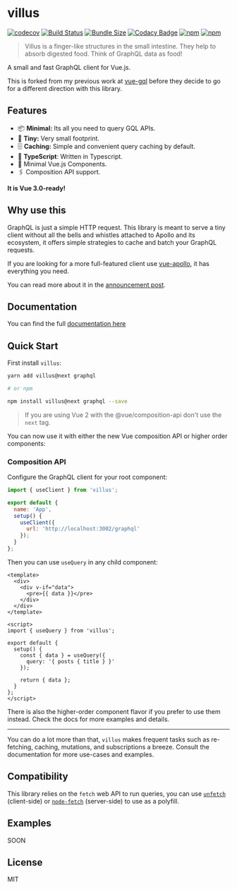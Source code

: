 # villus

<p align="center">

[![codecov](https://codecov.io/gh/logaretm/villus/branch/master/graph/badge.svg)](https://codecov.io/gh/logaretm/villus)
[![Build Status](https://travis-ci.org/logaretm/villus.svg?branch=master)](https://travis-ci.org/logaretm/villus)
[![Bundle Size](https://badgen.net/bundlephobia/minzip/villus)](https://bundlephobia.com/result?p=villus@0.1.0)
[![Codacy Badge](https://api.codacy.com/project/badge/Grade/8d6ba0a78903476dac459c15506ff312)](https://www.codacy.com/app/logaretm/villus?utm_source=github.com&utm_medium=referral&utm_content=logaretm/villus&utm_campaign=Badge_Grade)
[![npm](https://img.shields.io/npm/dm/villus.svg)](https://npm-stat.com/charts.html?package=villus)
[![npm](https://img.shields.io/npm/v/villus.svg)](https://www.npmjs.com/package/villus)

</p>

> Villus is a finger-like structures in the small intestine. They help to absorb digested food. Think of GraphQL data as food!

A small and fast GraphQL client for Vue.js.

This is forked from my previous work at [vue-gql](https://github.com/baianat/vue-gql) before they decide to go for a different direction with this library.

## Features

- 📦 **Minimal:** Its all you need to query GQL APIs.
- 🦐 **Tiny:** Very small footprint.
- 🗄 **Caching:** Simple and convenient query caching by default.
- 💪 **TypeScript**: Written in Typescript.
- 💚 Minimal Vue.js Components.
- 🖇 Composition API support.

**It is Vue 3.0-ready!**

## Why use this

GraphQL is just a simple HTTP request. This library is meant to serve a tiny client without all the bells and whistles attached to Apollo and its ecosystem, it offers simple strategies to cache and batch your GraphQL requests.

If you are looking for a more full-featured client use [vue-apollo](https://github.com/vue/vue-apollo), it has everything you need.

You can read more about it in the [announcement post]().

## Documentation

You can find the full [documentation here](https://logaretm.github.io/villus)

## Quick Start

First install `villus`:

```bash
yarn add villus@next graphql

# or npm

npm install villus@next graphql --save
```

> If you are using Vue 2 with the @vue/composition-api don't use the `next` tag.

You can now use it with either the new Vue composition API or higher order components:

### Composition API

Configure the GraphQL client for your root component:

```js
import { useClient } from 'villus';

export default {
  name: 'App',
  setup() {
    useClient({
      url: 'http://localhost:3002/graphql'
    });
  }
};
```

Then you can use `useQuery` in any child component:

```vue
<template>
  <div>
    <div v-if="data">
      <pre>{{ data }}</pre>
    </div>
  </div>
</template>

<script>
import { useQuery } from 'villus';

export default {
  setup() {
    const { data } = useQuery({
      query: '{ posts { title } }'
    });

    return { data };
  }
};
</script>
```

There is also the higher-order component flavor if you prefer to use them instead. Check the docs for more examples and details.

---

You can do a lot more than that, `villus` makes frequent tasks such as re-fetching, caching, mutations, and subscriptions a breeze. Consult the documentation for more use-cases and examples.

## Compatibility

This library relies on the `fetch` web API to run queries, you can use [`unfetch`](https://github.com/developit/unfetch) (client-side) or [`node-fetch`](https://www.npmjs.com/package/node-fetch) (server-side) to use as a polyfill.

## Examples

SOON

## License

MIT
